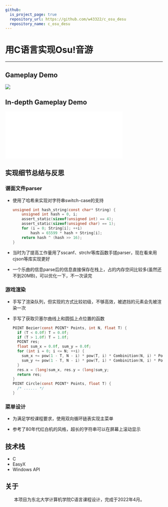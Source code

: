 ```yaml
---
github:
  is_project_page: true
  repository_url: https://github.com/w43322/c_osu_desu
  repository_name: c_osu_desu
---
```


# 用C语言实现Osu!音游

---

## Gameplay Demo

![](./osu_gameplay.gif)

## In-depth Gameplay Demo

<iframe src="//player.bilibili.com/player.html?aid=555497526&bvid=BV15v4y1T7bN&cid=759844696&page=1" scrolling="no" border="0" frameborder="no" framespacing="0" allowfullscreen="true" width="375px"> </iframe>

## 实现细节总结与反思

### 谱面文件parser

* 使用了哈希来实现对字符串switch-case的支持

  ```c
  unsigned int hash_string(const char* String) {
      unsigned int hash = 0, i;
      assert_static(sizeof(unsigned int) == 4);
      assert_static(sizeof(unsigned char) == 1);
      for (i = 0; String[i]; ++i)
          hash = 65599 * hash + String[i];
      return hash ^ (hash >> 16);
  }
  ```

* 当时为了提高工作量用了sscanf、strchr等库函数手搓parser，现在看来用cjson等库实现更好

* 一个乐曲的信息parse后的信息直接保存在栈上，占的内存空间比较多(虽然还不到20MB)，可以优化一下，不一次读完

### 游戏渲染

* 手写了渲染队列，但实现的方式比较初级，不够高效，被遮挡的元素会先被渲染一次

* 手写了获取贝塞尔曲线上和圆弧上点位置的函数

  ```c
  POINT Bezier(const POINT* Points, int N, float T) {
    if (T < 0.0f) T = 0.0f;
    if (T > 1.0f) T = 1.0f;
    POINT res;
    float sum_x = 0.0f, sum_y = 0.0f;
    for (int i = 0; i <= N; ++i) {
      sum_x += pow(1 - T, N - i) * pow(T, i) * Combinition(N, i) * Points[i].x;
      sum_y += pow(1 - T, N - i) * pow(T, i) * Combinition(N, i) * Points[i].y;
    }
    res.x = (long)sum_x, res.y = (long)sum_y;
    return res;
  }
  POINT Circle(const POINT* Points, float T) {
    /* ...... */
  }
  ```

### 菜单设计

* 为满足学校课程要求，使用双向循环链表实现主菜单

* 参考了80年代红白机的风格，超长的字符串可以在屏幕上滚动显示

## 技术栈

* C
* EasyX
* Windows API

## 关于

&emsp;&emsp;本项目为东北大学计算机学院C语言课程设计，完成于2022年4月。
